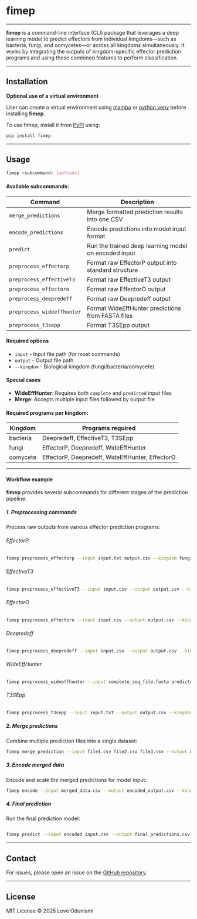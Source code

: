 fimep
================

------------------------------------------------------------------------

**fimep** is a command-line interface (CLI) package that leverages a
deep learning model to predict effectors from individual kingdoms—such
as bacteria, fungi, and oomycetes—or across all kingdoms simultaneously.
It works by integrating the outputs of kingdom-specific effector
prediction programs and using these combined features to perform
classification.

------------------------------------------------------------------------

## Installation

**Optional use of a virtual environment**

User can create a virtual environment using
[mamba](https://mamba.readthedocs.io/en/latest/user_guide/mamba.html) or
[python venv](https://docs.python.org/3/library/venv.html) before
installing **fimep**.

To use fimep, install it from [PyPI](https://pypi.org/) using:

``` bash
pip install fimep
```

------------------------------------------------------------------------

## Usage

``` bash
fimep <subcommand> [options]
```

#### Available subcommands:

| Command | Description |
|----|----|
| `merge_predictions` | Merge formatted prediction results into one CSV |
| `encode_predictions` | Encode predictions into model input format |
| `predict` | Run the trained deep learning model on encoded input |
| `preprocess_effectorp` | Format raw EffectorP output into standard structure |
| `preprocess_effectiveT3` | Format raw EffectiveT3 output |
| `preprocess_effectoro` | Format raw EffectorO output |
| `preprocess_deepredeff` | Format raw Deepredeff output |
| `preprocess_wideeffhunter` | Format WideEffHunter predictions from FASTA files |
| `preprocess_t3sepp` | Format T3SEpp output |

#### Required options

- `input` - Input file path (for most commands)
- `output` - Output file path
- `--kingdom` - Biological kingdom (fungi/bacteria/oomycete)

#### Special cases

- **WideEffHunter**: Requires both `complete` and `predicted` input
  files
- **Merge**: Accepts multiple input files followed by output file

#### Required programs per kingdom:

| Kingdom  | Programs required                               |
|----------|-------------------------------------------------|
| bacteria | Deepredeff, EffectiveT3, T3SEpp                 |
| fungi    | EffectorP, Deepredeff, WideEffHunter            |
| oomycete | EffectorP, Deepredeff, WideEffHunter, EffectorO |

------------------------------------------------------------------------

#### Workflow example

**fimep** provides several subcommands for different stages of the
prediction pipeline:

##### 1. Preprocessing commands

Process raw outputs from various effector prediction programs:

###### EffectorP

``` bash
fimep preprocess_effectorp --input input.txt output.csv --kingdom fungi
```

###### EffectiveT3

``` bash
fimep preprocess_effectiveT3 --input input.csv --output output.csv --kingdom bacteria
```

###### EffectorO

``` bash
fimep preprocess_effectoro --input input.csv --output output.csv --kingdom oomycete
```

###### Deepredeff

``` bash
fimep preprocess_deepredeff --input input.csv --output output.csv --kingdom fungi
```

###### WideEffHunter

``` bash
fimep preprocess_wideeffhunter --input complete_seq_file.fasta predicted_wideeffhunter_output.fasta --output output.csv --kingdom oomycete
```

###### T3SEpp

``` bash
fimep preprocess_t3sepp --input input.txt --output output.csv --kingdom bacteria
```

##### 2. Merge predictions

Combine multiple prediction files into a single dataset:

``` bash
fimep merge_prediction --input file1.csv file2.csv file3.csv --output merged_output.csv
```

##### 3. Encode merged data

Encode and scale the merged predictions for model input:

``` bash
fimep encode --input merged_data.csv --output encoded_output.csv --kingdom fungi
```

##### 4. Final prediction

Run the final prediction model:

``` bash

fimep predict --input encoded_input.csv --output final_predictions.csv
```

------------------------------------------------------------------------

## Contact

For issues, please open an issue on the [GitHub
repository](https://github.com/LoveBio/fimep/issues).

------------------------------------------------------------------------

## License

MIT License © 2025 Love Odunlami
